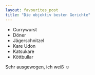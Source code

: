 ```yaml
---
layout: favourites_post
title: "Die objektiv besten Gerichte"
---
```


* Currywurst
* Döner
* Jägerschnitzel
* Kare Udon
* Katsukare
* Köttbullar

Sehr ausgewogen, ich weiß ☺
